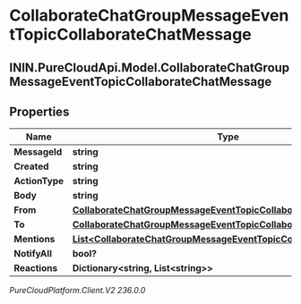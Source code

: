# CollaborateChatGroupMessageEventTopicCollaborateChatMessage

## ININ.PureCloudApi.Model.CollaborateChatGroupMessageEventTopicCollaborateChatMessage

## Properties

|Name | Type | Description | Notes|
|------------ | ------------- | ------------- | -------------|
| **MessageId** | **string** |  | [optional] |
| **Created** | **string** |  | [optional] |
| **ActionType** | **string** |  | [optional] |
| **Body** | **string** |  | [optional] |
| **From** | [**CollaborateChatGroupMessageEventTopicCollaborateChatEntity**](CollaborateChatGroupMessageEventTopicCollaborateChatEntity) |  | [optional] |
| **To** | [**CollaborateChatGroupMessageEventTopicCollaborateChatEntity**](CollaborateChatGroupMessageEventTopicCollaborateChatEntity) |  | [optional] |
| **Mentions** | [**List&lt;CollaborateChatGroupMessageEventTopicCollaborateChatEntity&gt;**](CollaborateChatGroupMessageEventTopicCollaborateChatEntity) |  | [optional] |
| **NotifyAll** | **bool?** |  | [optional] |
| **Reactions** | **Dictionary&lt;string, List&lt;string&gt;&gt;** |  | [optional] |



_PureCloudPlatform.Client.V2 236.0.0_
